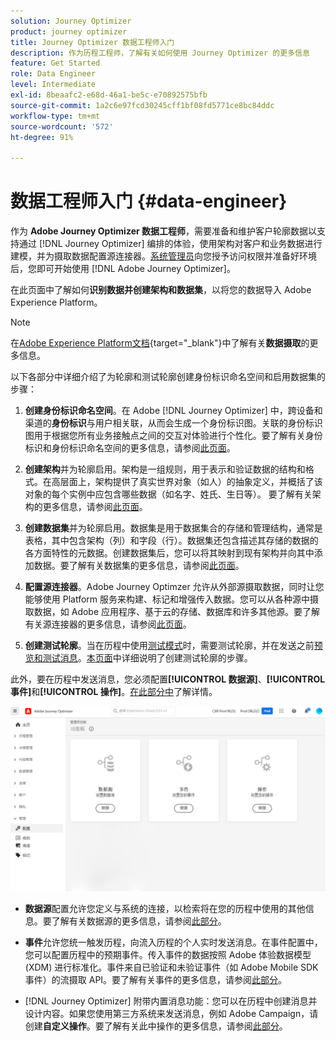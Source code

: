 ```yaml
---
solution: Journey Optimizer
product: journey optimizer
title: Journey Optimizer 数据工程师入门
description: 作为历程工程师，了解有关如何使用 Journey Optimizer 的更多信息
feature: Get Started
role: Data Engineer
level: Intermediate
exl-id: 8beaafc2-e68d-46a1-be5c-e70892575bfb
source-git-commit: 1a2c6e97fcd30245cff1bf08fd5771ce8bc84ddc
workflow-type: tm+mt
source-wordcount: '572'
ht-degree: 91%

---
```


# 数据工程师入门 {#data-engineer}

作为 **Adobe Journey Optimizer 数据工程师**，需要准备和维护客户轮廓数据以支持通过 [!DNL Journey Optimizer] 编排的体验，使用架构对客户和业务数据进行建模，并为摄取数据配置源连接器。[系统管理员](administrator.md)向您授予访问权限并准备好环境后，您即可开始使用 [!DNL Adobe Journey Optimizer]。


在此页面中了解如何&#x200B;**识别数据并创建架构和数据集**，以将您的数据导入 Adobe Experience Platform。

>[!NOTE]
>
>在[Adobe Experience Platform文档](https://experienceleague.adobe.com/docs/experience-platform/ingestion/home.html?lang=zh-Hans){target="_blank"}中了解有关&#x200B;**数据摄取**&#x200B;的更多信息。

以下各部分中详细介绍了为轮廓和测试轮廓创建身份标识命名空间和启用数据集的步骤：

1. **创建身份标识命名空间**。在 Adobe [!DNL Journey Optimizer] 中，跨设备和渠道的&#x200B;**身份标识**&#x200B;与用户相关联，从而会生成一个身份标识图。关联的身份标识图用于根据您所有业务接触点之间的交互对体验进行个性化。要了解有关身份标识和身份标识命名空间的更多信息，请参阅[此页面](../../audience/get-started-identity.md)。

1. **创建架构**&#x200B;并为轮廓启用。架构是一组规则，用于表示和验证数据的结构和格式。在高层面上，架构提供了真实世界对象（如人）的抽象定义，并概括了该对象的每个实例中应包含哪些数据（如名字、姓氏、生日等）。  要了解有关架构的更多信息，请参阅[此页面](../../data/get-started-schemas.md)。

1. **创建数据集**&#x200B;并为轮廓启用。数据集是用于数据集合的存储和管理结构，通常是表格，其中包含架构（列）和字段（行）。数据集还包含描述其存储的数据的各方面特性的元数据。创建数据集后，您可以将其映射到现有架构并向其中添加数据。要了解有关数据集的更多信息，请参阅[此页面](../../data/get-started-datasets.md)。

1. **配置源连接器**。Adobe Journey Optimzer 允许从外部源摄取数据，同时让您能够使用 Platform 服务来构建、标记和增强传入数据。您可以从各种源中摄取数据，如 Adobe 应用程序、基于云的存储、数据库和许多其他源。要了解有关源连接器的更多信息，请参阅[此页面](../get-started-sources.md)。

1. **创建测试轮廓**。当在历程中使用[测试模式](../../building-journeys/testing-the-journey.md)时，需要测试轮廓，并在发送之前[预览和测试消息](../../content-management/preview-test.md)。[本页面](../../audience/creating-test-profiles.md)中详细说明了创建测试轮廓的步骤。


此外，要在历程中发送消息，您必须配置&#x200B;**[!UICONTROL 数据源]**、**[!UICONTROL 事件]**&#x200B;和&#x200B;**[!UICONTROL 操作]**。[在此部分中](../../configuration/about-data-sources-events-actions.md)了解详情。

![](../assets/admin-menu.png)

* **数据源**&#x200B;配置允许您定义与系统的连接，以检索将在您的历程中使用的其他信息。要了解有关数据源的更多信息，请参阅[此部分](../../datasource/about-data-sources.md)。

* **事件**&#x200B;允许您统一触发历程，向流入历程的个人实时发送消息。在事件配置中，您可以配置历程中的预期事件。传入事件的数据按照 Adobe 体验数据模型 (XDM) 进行标准化。事件来自已验证和未验证事件（如 Adobe Mobile SDK 事件）的流摄取 API。要了解有关事件的更多信息，请参阅[此部分](../../event/about-events.md)。

* [!DNL Journey Optimizer] 附带内置消息功能：您可以在历程中创建消息并设计内容。如果您使用第三方系统来发送消息，例如 Adobe Campaign，请创建&#x200B;**自定义操作**。要了解有关此中操作的更多信息，请参阅[此部分](../../action/action.md)。
